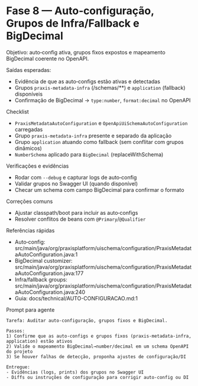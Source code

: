 # Fase 8 — Auto‑configuração, Grupos de Infra/Fallback e BigDecimal

Objetivo: auto‑config ativa, grupos fixos expostos e mapeamento BigDecimal coerente no OpenAPI.

Saídas esperadas:

- Evidência de que as auto‑configs estão ativas e detectadas
- Grupos `praxis-metadata-infra` (/schemas/**) e `application` (fallback) disponíveis
- Confirmação de BigDecimal → `type:number`, `format:decimal` no OpenAPI

Checklist

- `PraxisMetadataAutoConfiguration` e `OpenApiUiSchemaAutoConfiguration` carregadas
- Grupo `praxis-metadata-infra` presente e separado da aplicação
- Grupo `application` atuando como fallback (sem conflitar com grupos dinâmicos)
- `NumberSchema` aplicado para `BigDecimal` (replaceWithSchema)

Verificações e evidências

- Rodar com `--debug` e capturar logs de auto‑config
- Validar grupos no Swagger UI (quando disponível)
- Checar um schema com campo BigDecimal para confirmar o formato

Correções comuns

- Ajustar classpath/boot para incluir as auto‑configs
- Resolver conflitos de beans com `@Primary`/`@Qualifier`

Referências rápidas

- Auto‑config: src/main/java/org/praxisplatform/uischema/configuration/PraxisMetadataAutoConfiguration.java:1
- BigDecimal customizer: src/main/java/org/praxisplatform/uischema/configuration/PraxisMetadataAutoConfiguration.java:177
- Infra/fallback groups: src/main/java/org/praxisplatform/uischema/configuration/PraxisMetadataAutoConfiguration.java:240
- Guia: docs/technical/AUTO-CONFIGURACAO.md:1

Prompt para agente

```
Tarefa: Auditar auto‑configuração, grupos fixos e BigDecimal.

Passos:
1) Confirme que as auto‑configs e grupos fixos (praxis-metadata-infra, application) estão ativos
2) Valide o mapeamento BigDecimal→number/decimal em um schema OpenAPI do projeto
3) Se houver falhas de detecção, proponha ajustes de configuração/DI

Entregue:
- Evidências (logs, prints) dos grupos no Swagger UI
- Diffs ou instruções de configuração para corrigir auto‑config ou DI
```

